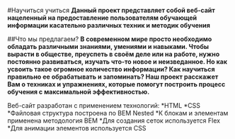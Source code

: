 #Научиться учиться
**Данный проект представляет собой веб-сайт нацеленный на предоставление пользователям обучающей информации касательно различных техник и методик обучения**

##Что мы предлагаем?
**В современном мире просто необходимо обладать различными знаниями, умениями и навыками. Чтобы вырасти в обществе, преуспеть в своём деле или на работе, нужно постоянно развиваться, изучать что-то новое и неизведанное. Но как усвоить такое огромное количество информации? Как научиться правильно ее обрабатывать и запоминать? Наш проект расскажет Вам о техниках и упражнениях, которые помогут построить процесс обучения с максимальной эффективностью.**

Веб-сайт разработан с применением технологий:
*HTML
*CSS
*Файловая структура построена по BEM Nested
*К блокам и элементам применена методология BEM
*Для создания сеток используется Flex
*Для анимации элементов используется CSS
